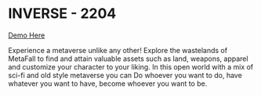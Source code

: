 # INVERSE - 2204

[Demo Here](https://inverse-2204.herokuapp.com/)


Experience a metaverse unlike any other! Explore the wastelands of MetaFall to find and attain valuable assets such as land, weapons, apparel and customize your character to your liking. In this open world with a mix of sci-fi and old style metaverse you can Do whoever you want to do, have whatever you want to have, become whoever you want to be.

